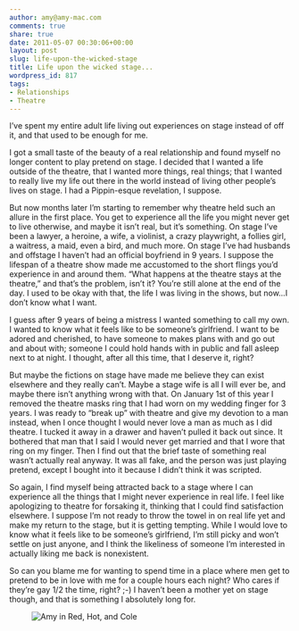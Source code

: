 ```yaml
---
author: amy@amy-mac.com
comments: true
share: true
date: 2011-05-07 00:30:06+00:00
layout: post
slug: life-upon-the-wicked-stage
title: Life upon the wicked stage...
wordpress_id: 817
tags:
- Relationships
- Theatre
---
```


I’ve spent my entire adult life living out experiences on stage instead of off it, and that used to be enough for me.

I got a small taste of the beauty of a real relationship and found myself no longer content to play pretend on stage. I decided that I wanted a life outside of the theatre, that I wanted more things, real things; that I wanted to really live my life out there in the world instead of living other people’s lives on stage. I had a Pippin-esque revelation, I suppose.

But now months later I’m starting to remember why theatre held such an allure in the first place. You get to experience all the life you might never get to live otherwise, and maybe it isn’t real, but it’s something. On stage I’ve been a lawyer, a heroine, a wife, a violinist, a crazy playwright, a follies girl, a waitress, a maid, even a bird, and much more. On stage I’ve had husbands and offstage I haven’t had an official boyfriend in 9 years. I suppose the lifespan of a theatre show made me accustomed to the short flings you’d experience in and around them. “What happens at the theatre stays at the theatre,” and that’s the problem, isn’t it? You’re still alone at the end of the day. I used to be okay with that, the life I was living in the shows, but now…I don’t know what I want.

I guess after 9 years of being a mistress I wanted something to call my own. I wanted to know what it feels like to be someone’s girlfriend. I want to be adored and cherished, to have someone to makes plans with and go out and about with; someone I could hold hands with in public and fall asleep next to at night. I thought, after all this time, that I deserve it, right?

But maybe the fictions on stage have made me believe they can exist elsewhere and they really can’t. Maybe a stage wife is all I will ever be, and maybe there isn’t anything wrong with that. On January 1st of this year I removed the theatre masks ring that I had worn on my wedding finger for 3 years. I was ready to “break up” with theatre and give my devotion to a man instead, when I once thought I would never love a man as much as I did theatre. I tucked it away in a drawer and haven’t pulled it back out since. It bothered that man that I said I would never get married and that I wore that ring on my finger. Then I find out that the brief taste of something real wasn’t actually real anyway. It was all fake, and the person was just playing pretend, except I bought into it because I didn’t think it was scripted.

So again, I find myself being attracted back to a stage where I can experience all the things that I might never experience in real life. I feel like apologizing to theatre for forsaking it, thinking that I could find satisfaction elsewhere. I suppose I’m not ready to throw the towel in on real life yet and make my return to the stage, but it is getting tempting. While I would love to know what it feels like to be someone’s girlfriend, I’m still picky and won’t settle on just anyone, and I think the likeliness of someone I’m interested in actually liking me back is nonexistent.

So can you blame me for wanting to spend time in a place where men get to pretend to be in love with me for a couple hours each night? Who cares if they’re gay 1/2 the time, right? ;-) I haven’t been a mother yet on stage though, and that is something I absolutely long for.

<figure class="text-center">
  <img class="th" src="http://media.tumblr.com/tumblr_lkstpk2kA11qcdyar.jpg" alt="Amy in Red, Hot, and Cole" />
</figure>
